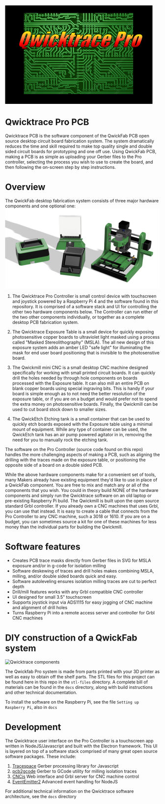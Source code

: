 ![Qwicktrace Logo](qwick-splash-pro.png)


# Qwicktrace Pro PCB
Qwicktrace PCB is the software component of the QwickFab PCB open source desktop circuit board fabrication system.
The system dramatically reduces the time and skill required to make top quality single and double sided circuit 
boards for prototyping and one off use. Using QwickFab PCB, making a PCB is as simple as uploading your Gerber files to 
the Pro controller, selecting the process you wish to use to create the board, and then following the on-screen step
by step instructions. 



# Overview
The QwickFab desktop fabrication system consists of three major hardware components and one optional one:
![Qwicktrace components](QwickFab-components.png)

1. The Qwicktrace Pro Controller is small control device with touchscreen and joystick powered by a Raspberry Pi 4 and the software
found in this repository. It is comprised of a software stack and UI for controlling the other two hardware components below. The 
Controller can run either of the two other components individually, or together as a complete desktop PCB fabrication system.

2. The Qwicktrace Exposure Table is a small device for quickly exposing photosensitive copper boards to ultraviolet light masked using a process called "Masked Stereolithography" (MSLA). The all new design of this exposure system adds an amber LED "safe light" for illuminating the mask for end user board positioning that is invisible to the photosenstive board.

3. The Qwickmill mini CNC is a small desktop CNC machine designed specifically for working with small printed circuit boards. It can
quickly drill the holes needed by through hole components on boards processed with the Exposure table.  It can also mill an entire PCB on blank copper boards using special ingraving bits. This is handy if your board is simple enough as to not need the better resolution of the exposure table, or if you are on a budget and would prefer not to spend the extra money on photosensitive boards. 
Finally, the Qwickmill can be used to cut board stock down to smaller sizes.

4. The QwickEtch Etching tank is a small container that can be used to quickly etch boards exposed with the Exposure table using
a minimal mount of equipment. While any type of container can be used, the QwickEtch tank has an air pump powered agitator in
in, removing the need for you to manually rock the etching tank.


The software on the Pro Controller (source code found on this repo) handles the more challenging aspects of making a PCB, such as aligning the drilling with the traces made on the exposure table, or positioning the opposite side of a board on a double sided PCB.

While the above hardware components make for a convenient set of tools, many Makers already have existing equipment they'd like
to use in place of a QwickFab component. You are free to mix and match any or all of the components that you wish.  You could
in theory build NONE of the hardware components and simply run the Qwicktrace software on an old laptop or pre-existing 
Raspberry Pi build.  The Qwickmill is built upon the open source standard Grbl controller. If you already own a CNC machines that uses Grbl, you can use that instead. It is easy to create a cable that connects from the Pro Controller to any CNC machine, such a 3018 or 1610. If you are on a budget, you can sometimes source a kit for one of these machines for less money than the individual parts for building the Qwickmill.


# Software features

* Creates PCB trace masks directly from Gerber files in SVG for MSLA exposure and/or in g-code for isolation milling
* Software deskewing of traces and drill holes makes combining MSLA, milling, and/or double sided boards quick and easy.
* Software autoleveling ensures isolation milling traces are cut to perfect depth
* Drill/mill features works with any Grbl compatible CNC controller
* UI designed for small 3.5" touchscreen
* Supports joystick input via ADS1115 for easy jogging of CNC machine and alignment of drill holes
* Turns Raspberry Pi into a remote access server and controller for Grbl CNC machines


# DIY construction of a QwickFab system
![Qwicktrace components](QwickFab-components-actual.png)

The Qwickfab Pro system is made from parts printed with your 3D printer as well as easy to obtain off the shelf parts. The
STL files for this project can be found here in this repo in the `stl-files` directory. A complete bill of materials can be
found in the `docs` directory, along with build instructions and other technical documentation.

To install the software on the Raspberry Pi, see the file `Setting up Raspberry Pi`, also in `docs`



# Development

The Qwicktrace user interface on the Pro Controller is a touchscreen app written in NodeJS/Javascript and built with the
Electron framework.  This UI is layered on top of a software stack comprised of many great open source software packages. These include:

1. [Tracespace](https://github.com/tracespace) Gerber processing library for Javascript
2. [pcb2gcode](https://github.com/pcb2gcode/pcb2gcode) Gerber to GCode utility for milling isolation traces
3. [CNCjs](https://github.com/cncjs/cncjs) Web interface and Grbl server for CNC machine control
4. [EventEmitter2](https://github.com/EventEmitter2/EventEmitter2) Advanced event handling for NodeJS

For additional technical information on the Qwicktrace software architecture, see the `docs` directory

